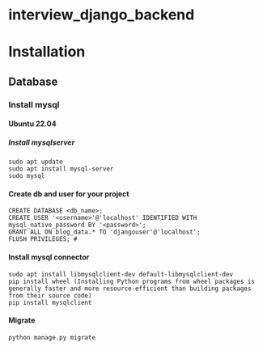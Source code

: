 # interview_django_backend

# Installation
## Database
### Install mysql
#### Ubuntu 22.04
##### Install mysqlserver
```
sudo apt update
sudo apt install mysql-server
sudo mysql
```
#### Create db and user for your project
```
CREATE DATABASE <db_name>;
CREATE USER '<username>'@'localhost' IDENTIFIED WITH mysql_native_password BY '<password>';
GRANT ALL ON blog_data.* TO 'djangouser'@'localhost';
FLUSH PRIVILEGES; #
```
#### Install mysql connector
```
sudo apt install libmysqlclient-dev default-libmysqlclient-dev
pip install wheel (Installing Python programs from wheel packages is generally faster and more resource-efficient than building packages from their source code)
pip install mysqlclient
```
#### Migrate
```
python manage.py migrate
```
